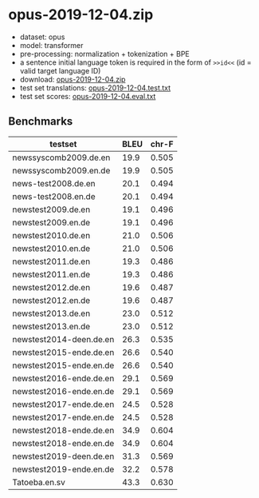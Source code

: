 # opus-2019-12-04.zip

* dataset: opus
* model: transformer
* pre-processing: normalization + tokenization + BPE
* a sentence initial language token is required in the form of `>>id<<` (id = valid target language ID)
* download: [opus-2019-12-04.zip](https://object.pouta.csc.fi/OPUS-MT-models/en+de+nl+fy+af+da+fo+is+no+nb+nn+sv-en+de+nl+fy+af+da+fo+is+no+nb+nn+sv/opus-2019-12-04.zip)
* test set translations: [opus-2019-12-04.test.txt](https://object.pouta.csc.fi/OPUS-MT-models/en+de+nl+fy+af+da+fo+is+no+nb+nn+sv-en+de+nl+fy+af+da+fo+is+no+nb+nn+sv/opus-2019-12-04.test.txt)
* test set scores: [opus-2019-12-04.eval.txt](https://object.pouta.csc.fi/OPUS-MT-models/en+de+nl+fy+af+da+fo+is+no+nb+nn+sv-en+de+nl+fy+af+da+fo+is+no+nb+nn+sv/opus-2019-12-04.eval.txt)

## Benchmarks

| testset               | BLEU  | chr-F |
|-----------------------|-------|-------|
| newssyscomb2009.de.en 	| 19.9 	| 0.505 |
| newssyscomb2009.en.de 	| 19.9 	| 0.505 |
| news-test2008.de.en 	| 20.1 	| 0.494 |
| news-test2008.en.de 	| 20.1 	| 0.494 |
| newstest2009.de.en 	| 19.1 	| 0.496 |
| newstest2009.en.de 	| 19.1 	| 0.496 |
| newstest2010.de.en 	| 21.0 	| 0.506 |
| newstest2010.en.de 	| 21.0 	| 0.506 |
| newstest2011.de.en 	| 19.3 	| 0.486 |
| newstest2011.en.de 	| 19.3 	| 0.486 |
| newstest2012.de.en 	| 19.6 	| 0.487 |
| newstest2012.en.de 	| 19.6 	| 0.487 |
| newstest2013.de.en 	| 23.0 	| 0.512 |
| newstest2013.en.de 	| 23.0 	| 0.512 |
| newstest2014-deen.de.en 	| 26.3 	| 0.535 |
| newstest2015-ende.de.en 	| 26.6 	| 0.540 |
| newstest2015-ende.en.de 	| 26.6 	| 0.540 |
| newstest2016-ende.de.en 	| 29.1 	| 0.569 |
| newstest2016-ende.en.de 	| 29.1 	| 0.569 |
| newstest2017-ende.de.en 	| 24.5 	| 0.528 |
| newstest2017-ende.en.de 	| 24.5 	| 0.528 |
| newstest2018-ende.de.en 	| 34.9 	| 0.604 |
| newstest2018-ende.en.de 	| 34.9 	| 0.604 |
| newstest2019-deen.de.en 	| 31.3 	| 0.569 |
| newstest2019-ende.en.de 	| 32.2 	| 0.578 |
| Tatoeba.en.sv 	| 43.3 	| 0.630 |

